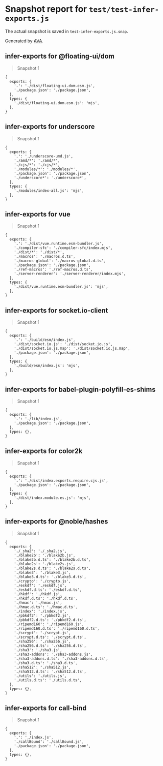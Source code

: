 # Snapshot report for `test/test-infer-exports.js`

The actual snapshot is saved in `test-infer-exports.js.snap`.

Generated by [AVA](https://avajs.dev).

## infer-exports for @floating-ui/dom

> Snapshot 1

    {
      exports: {
        '.': './dist/floating-ui.dom.esm.js',
        './package.json': './package.json',
      },
      types: {
        './dist/floating-ui.dom.esm.js': 'mjs',
      },
    }

## infer-exports for underscore

> Snapshot 1

    {
      exports: {
        '.': './underscore-umd.js',
        './amd/*': './amd/*',
        './cjs/*': './cjs/*',
        './modules/*': './modules/*',
        './package.json': './package.json',
        './underscore*': './underscore*',
      },
      types: {
        './modules/index-all.js': 'mjs',
      },
    }

## infer-exports for vue

> Snapshot 1

    {
      exports: {
        '.': './dist/vue.runtime.esm-bundler.js',
        './compiler-sfc': './compiler-sfc/index.mjs',
        './dist/*': './dist/*',
        './macros': './macros.d.ts',
        './macros-global': './macros-global.d.ts',
        './package.json': './package.json',
        './ref-macros': './ref-macros.d.ts',
        './server-renderer': './server-renderer/index.mjs',
      },
      types: {
        './dist/vue.runtime.esm-bundler.js': 'mjs',
      },
    }

## infer-exports for socket.io-client

> Snapshot 1

    {
      exports: {
        '.': './build/esm/index.js',
        './dist/socket.io.js': './dist/socket.io.js',
        './dist/socket.io.js.map': './dist/socket.io.js.map',
        './package.json': './package.json',
      },
      types: {
        './build/esm/index.js': 'mjs',
      },
    }

## infer-exports for babel-plugin-polyfill-es-shims

> Snapshot 1

    {
      exports: {
        '.': './lib/index.js',
        './package.json': './package.json',
      },
      types: {},
    }

## infer-exports for color2k

> Snapshot 1

    {
      exports: {
        '.': './dist/index.exports.require.cjs.js',
        './package.json': './package.json',
      },
      types: {
        './dist/index.module.es.js': 'mjs',
      },
    }

## infer-exports for @noble/hashes

> Snapshot 1

    {
      exports: {
        './_sha2': './_sha2.js',
        './blake2b': './blake2b.js',
        './blake2b.d.ts': './blake2b.d.ts',
        './blake2s': './blake2s.js',
        './blake2s.d.ts': './blake2s.d.ts',
        './blake3': './blake3.js',
        './blake3.d.ts': './blake3.d.ts',
        './crypto': './crypto.js',
        './eskdf': './eskdf.js',
        './eskdf.d.ts': './eskdf.d.ts',
        './hkdf': './hkdf.js',
        './hkdf.d.ts': './hkdf.d.ts',
        './hmac': './hmac.js',
        './hmac.d.ts': './hmac.d.ts',
        './index': './index.js',
        './pbkdf2': './pbkdf2.js',
        './pbkdf2.d.ts': './pbkdf2.d.ts',
        './ripemd160': './ripemd160.js',
        './ripemd160.d.ts': './ripemd160.d.ts',
        './scrypt': './scrypt.js',
        './scrypt.d.ts': './scrypt.d.ts',
        './sha256': './sha256.js',
        './sha256.d.ts': './sha256.d.ts',
        './sha3': './sha3.js',
        './sha3-addons': './sha3-addons.js',
        './sha3-addons.d.ts': './sha3-addons.d.ts',
        './sha3.d.ts': './sha3.d.ts',
        './sha512': './sha512.js',
        './sha512.d.ts': './sha512.d.ts',
        './utils': './utils.js',
        './utils.d.ts': './utils.d.ts',
      },
      types: {},
    }

## infer-exports for call-bind

> Snapshot 1

    {
      exports: {
        '.': './index.js',
        './callBound': './callBound.js',
        './package.json': './package.json',
      },
      types: {},
    }
